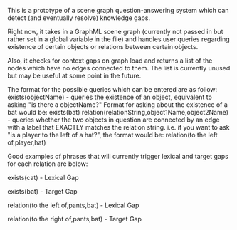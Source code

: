 This is a prototype of a scene graph question-answering system which can detect (and eventually resolve) knowledge gaps.

Right now, it takes in a GraphML scene graph (currently not passed in but rather set in a global variable in the file) and handles user queries regarding existence of certain objects or relations between certain objects.

Also, it checks for context gaps on graph load and returns a list of the nodes which have no edges connected to them.  The list is currently unused but may be useful at some point in the future.

The format for the possible queries which can be entered are as follow:
    exists(objectName) - queries the existence of an object, equivalent to asking "is there a objectName?"  Format for asking about the existence of a bat would be: exists(bat)
    relation(relationString,object1Name,object2Name) - queries whether the two objects in question are connected by an edge with a label that EXACTLY matches the relation string.  i.e. if you want to ask "is a player to the left of a hat?", the format would be:
    relation(to the left of,player,hat)

Good examples of phrases that will currently trigger lexical and target gaps for each relation are below:

exists(cat) - Lexical Gap

exists(bat) - Target Gap

relation(to the left of,pants,bat) - Lexical Gap

relation(to the right of,pants,bat) - Target Gap

